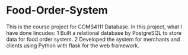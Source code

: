 # Food-Order-System

This is the course project for COMS4111 Database. In this project, what I have done lincudes:
1 Built a relational database by PostgreSQL to store data for food order system.
2 Developed the system for merchants and clients using Python with flask for the web framework. 
